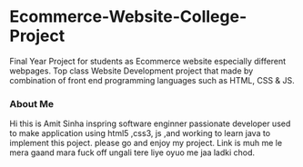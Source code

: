 # Ecommerce-Website-College-Project
Final Year Project for students as Ecommerce website especially different webpages. Top class Website Development project that made by combination of front end programming languages such as HTML, CSS &amp; JS.

### About Me ###
Hi this is Amit Sinha inspring software enginner passionate developer used to make application using html5 ,css3, js ,and working to learn java to implement this poject.
please go and enjoy my project.
Link is muh me le mera gaand mara fuck off ungali tere liye oyuo me jaa ladki chod.